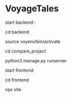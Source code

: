 # VoyageTales



start backend :

cd backend

source voyenv/bin/activate

cd compare_project

python3 manage.py runserver





start frontend:

cd frontend

npx vite 

